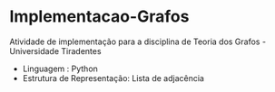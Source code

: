# Implementacao-Grafos
Atividade de implementação para a disciplina de Teoria dos Grafos - Universidade Tiradentes

- Linguagem : Python
- Estrutura de Representação: Lista de adjacência
